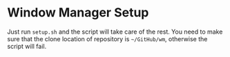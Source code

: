 # Window Manager Setup

Just run `setup.sh` and the script will take care of the rest.
You need to make sure that the clone location of repository is `~/GitHub/wm`, otherwise the script will fail.
